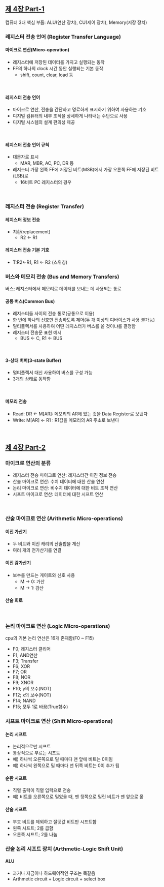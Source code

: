 
## [제 4장 Part-1](https://www.youtube.com/watch?v=LDjco5XJH1E&list=PLc8fQ-m7b1hCHTT7VH2oo0Ng7Et096dYc&index=8)

컴퓨터 3대 핵심 부품: ALU(연산 장치), CU(제어 장치), Memory(저장 장치)

### 레지스터 전송 언어 (Register Transfer Language)

#### 마이크로 연산(Micro-operation)

- 레지스터에 저장된 데이터를 가지고 실행되는 동작
- FF의 하나의 clock 시간 동안 실행되는 기본 동작
  - shift, count, clear, load 등

<br>

#### 레지스터 전송 언어

- 마이크로 연산, 전송을 간단하고 명료하게 표시하기 위하여 사용하는 기호
- 디지털 컴퓨터의 내부 조직을 상세하게 나타내는 수단으로 사용
- 디지털 시스템의 설계 편의성 제공

<br>

#### 레지스터 전송 언어 규칙

- 대문자로 표시
  - MAR, MBR, AC, PC, DR 등
- 레지스터 가장 왼쪽 FF에 저장된 비트(MSB)에서 가장 오른쪽 FF에 저장된 비트(LSB)로
  - 16비트 PC 레지스터의 경우

<br>

### 레지스터 전송 (Register Transfer)

#### 레지스터 정보 전송

- 치환(replacement)
  - R2 ← R1

#### 레지스터 전송 기본 기호

- T:R2←R1, R1 ← R2 (스위칭)

### 버스와 메모리 전송 (Bus and Memory Transfers)

버스; 레지스터에서 메모리로 데이터를 보내는 데 사용되는 통로

#### 공통 버스(Common Bus)

- 레지스터들 사이의 전송 통로(공통으로 이용)
- 한 번에 하나의 신호만 전송하도록 제어(두 개 이상의 디바이스가 사용 불가능)
- 멀티플렉서를 사용하여 어떤 레지스터가 버스를 쓸 것이냐를 결정함
- 레지스터 전송문 표현 예시
  - BUS ← C, R1 ← BUS

<br>

#### 3-상태 버퍼(3-state Buffer)

- 멀티플렉서 대신 사용하여 버스를 구성 가능
- 3개의 상태로 동작함

<br>

#### 메모리 전송

- Read: DR ← M[AR]: 메모리의 AR에 있는 것을 Data Register로 보낸다
- Write: M[AR] ← R1 : R1값을 메모리의 AR 주소로 보낸다

<br>

## [제 4장 Part-2](https://www.youtube.com/watch?v=IUapFpDKhKI&list=PLc8fQ-m7b1hCHTT7VH2oo0Ng7Et096dYc&index=9)

### 마이크로 연산의 분류

- 레지스터 전송 마이크로 연산: 레지스터간 이진 정보 전송
- 산술 마이크로 연산: 수치 데이터에 대한 산술 연산
- 논리 마이크로 연산: 비수치 데이터에 대한 비트 조작 연산
- 시프트 마이크로 연산: 데이터에 대한 시프트 연산

<br>

### 산술 마이크로 연산 (Arithmetic Micro-operations)

#### 이진 가산기

- 두 비트와 이진 캐리의 산술합을 계산
- 여러 개의 전가산기를 연결

#### 이진 감가산기

- 보수를 만드는 게이트와 신호 사용
  - M → 0: 가산
  - M → 1: 감산

#### 산술 회로

<br>

### 논리 마이크로 연산 (Logic Micro-operations)

cpu의 기본 논리 연산은 16개 존재함(F0 ~ F15)

- F0; 레지스터 클리어
- F1; AND연산
- F3; Transfer
- F6; XOR
- F7; OR
- F8; NOR
- F9; XNOR
- F10; y의 보수(NOT)
- F12; x의 보수(NOT)
- F14; NAND
- F15; 모두 1로 바꿈(True함수)

### 시프트 마이크로 연산 (Shift Micro-operations)

#### 논리 시프트

- 논리적으로만 시프트
- 통상적으로 부르는 시프트
- 예) 하나씩 오른쪽으로 밀 때마다 맨 앞에 비트는 0이됨
- 예) 하나씩 왼쪽으로 밀 때마다 맨 뒤쪽 비트는 0이 추가 됨

#### 순환 시프트

- 직렬 출력이 직렬 입력으로 전송
- 예) 비트를 오른쪽으로 밀었을 때, 맨 뒷쪽으로 밀린 비트가 맨 앞으로 옮

#### 산술 시프트

- 부호 비트를 제외하고 절댓값 비트만 시프트함
- 왼쪽 시프트; 2를 곱함
- 오른쪽 시프트; 2를 나눔

### 산술 논리 시프트 장치 (Arthmetic-Logic Shift Unit)

#### ALU

- 과거나 지금이나 하드웨어적인 구조는 똑같음
- Arthmetic circuit + Logic circuit + select box